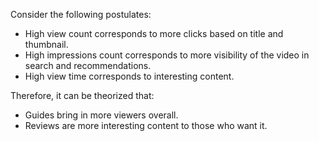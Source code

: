 Consider the following postulates:
- High view count corresponds to more clicks based on title and thumbnail.
- High impressions count corresponds to more visibility of the video in search and recommendations.
- High view time corresponds to interesting content.


Therefore, it can be theorized that:
- Guides bring in more viewers overall.
- Reviews are more interesting content to those who want it.